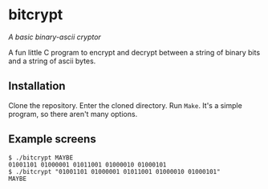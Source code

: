 # bitcrypt
*A basic binary-ascii cryptor*

A fun little C program to encrypt and decrypt between a string of binary bits and a string of ascii bytes.

## Installation
Clone the repository. Enter the cloned directory. Run `Make`. It's a simple program, so there aren't many options.

## Example screens
    $ ./bitcrypt MAYBE
    01001101 01000001 01011001 01000010 01000101 
    $ ./bitcrypt "01001101 01000001 01011001 01000010 01000101"
    MAYBE
